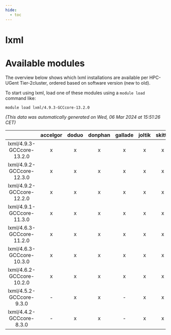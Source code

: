 ```yaml
---
hide:
  - toc
---
```


lxml
====

# Available modules


The overview below shows which lxml installations are available per HPC-UGent Tier-2cluster, ordered based on software version (new to old).

To start using lxml, load one of these modules using a `module load` command like:

```shell
module load lxml/4.9.3-GCCcore-13.2.0
```

*(This data was automatically generated on Wed, 06 Mar 2024 at 15:51:26 CET)*  

| |accelgor|doduo|donphan|gallade|joltik|skitty|
| :---: | :---: | :---: | :---: | :---: | :---: | :---: |
|lxml/4.9.3-GCCcore-13.2.0|x|x|x|x|x|x|
|lxml/4.9.2-GCCcore-12.3.0|x|x|x|x|x|x|
|lxml/4.9.2-GCCcore-12.2.0|x|x|x|x|x|x|
|lxml/4.9.1-GCCcore-11.3.0|x|x|x|x|x|x|
|lxml/4.6.3-GCCcore-11.2.0|x|x|x|x|x|x|
|lxml/4.6.3-GCCcore-10.3.0|x|x|x|x|x|x|
|lxml/4.6.2-GCCcore-10.2.0|x|x|x|x|x|x|
|lxml/4.5.2-GCCcore-9.3.0|-|x|x|-|x|x|
|lxml/4.4.2-GCCcore-8.3.0|-|x|x|-|x|x|
